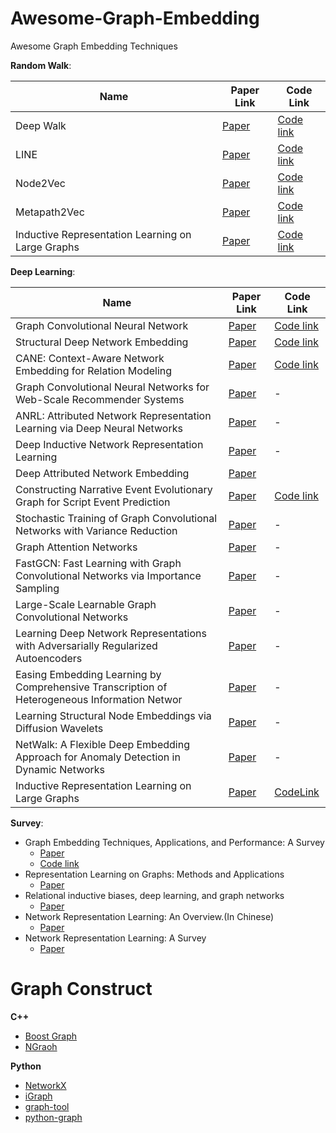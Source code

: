 # Awesome-Graph-Embedding
Awesome Graph Embedding Techniques

**Random Walk**:

| Name | Paper Link | Code Link | 
| ---  | ---- | ---- |
| Deep Walk | [Paper](http://cn.arxiv.org/pdf/1403.6652.pdf) | [Code link](https://github.com/phanein/deepwalk)|
| LINE |  [Paper](http://cn.arxiv.org/pdf/1503.03578.pdf) | [Code link](https://github.com/tangjianpku/LINE) |
| Node2Vec | [Paper](http://cn.arxiv.org/pdf/1607.00653.pdf) | [Code link](https://github.com/aditya-grover/node2vec) |
| Metapath2Vec | [Paper](https://ericdongyx.github.io/papers/KDD17-dong-chawla-swami-metapath2vec.pdf) | [Code link](https://ericdongyx.github.io/metapath2vec/m2v.html) | 
| Inductive Representation Learning on Large Graphs |  [Paper](https://ericdongyx.github.io/metapath2vec/m2v.html) | [Code link](https://github.com/williamleif/GraphSAGE) |
    

**Deep Learning**:

| Name | Paper Link | Code Link |
| ---- | ---- | ----- |
| Graph Convolutional Neural Network | [Paper](http://cn.arxiv.org/pdf/1609.02907.pdf) | [Code link](https://github.com/tkipf/gcn) |
| Structural Deep Network Embedding |  [Paper](http://www.kdd.org/kdd2016/papers/files/rfp0191-wangAemb.pdf) | [Code link](https://github.com/xiaohan2012/sdne-keras)|
|CANE: Context-Aware Network Embedding for Relation Modeling | [Paper](http://www.thunlp.org/~tcc/publications/acl2017_cane.pdf) | [Code link](https://github.com/thunlp/CANE) |
| Graph Convolutional Neural Networks for Web-Scale Recommender Systems| [Paper](http://cn.arxiv.org/pdf/1806.01973.pdf) | - |
| ANRL: Attributed Network Representation Learning via Deep Neural Networks| [Paper](https://www.ijcai.org/proceedings/2018/0438.pdf)|-|
| Deep Inductive Network Representation Learning | [Paper](http://ryanrossi.com/pubs/rossi-et-al-WWW18-BigNet.pdf) | - |
| Deep Attributed Network Embedding | [Paper](http://www.ijcai.org/proceedings/2018/0467.pdf)
| Constructing Narrative Event Evolutionary Graph for Script Event Prediction | [Paper](http://cn.arxiv.org/pdf/1805.05081.pdf) | [Code link](https://github.com/eecrazy/ConstructingNEEG_IJCAI_2018) |
| Stochastic Training of Graph Convolutional Networks with Variance Reduction | [Paper](http://cn.arxiv.org/pdf/1710.10568.pdf) |-|
| Graph Attention Networks| [Paper](http://cn.arxiv.org/pdf/1710.10903.pdf) | -| 
| FastGCN: Fast Learning with Graph Convolutional Networks via Importance Sampling | [Paper](http://cn.arxiv.org/pdf/1801.10247.pdf)|-|
|Large-Scale Learnable Graph Convolutional Networks| [Paper](http://www.kdd.org/kdd2018/accepted-papers/view/large-scale-learnable-graph-convolutional-networks)|-|
|Learning Deep Network Representations with Adversarially Regularized Autoencoders | [Paper](http://www.kdd.org/kdd2018/accepted-papers/view/learning-deep-network-representations-with-adversarially-regularized-autoen) | - |
| Easing Embedding Learning by Comprehensive Transcription of Heterogeneous Information Networ | [Paper](http://yushi2.web.engr.illinois.edu/kdd18.pdf) | - |
| Learning Structural Node Embeddings via Diffusion Wavelets | [Paper](http://cn.arxiv.org/pdf/1710.10321.pdf) | - |
| NetWalk: A Flexible Deep Embedding Approach for Anomaly Detection in Dynamic Networks |[Paper](http://www.kdd.org/kdd2018/accepted-papers/view/netwalk-a-flexible-deep-embedding-approach-for-anomaly-detection-in-dynamic) | - |
|Inductive Representation Learning on Large Graphs|[Paper](http://cn.arxiv.org/pdf/1706.02216.pdf)|[CodeLink](https://github.com/williamleif/GraphSAGE)|
    
**Survey**:
- Graph Embedding Techniques, Applications, and Performance: A Survey
    - [Paper](http://cn.arxiv.org/pdf/1705.02801.pdf)
    - [Code link](https://github.com/palash1992/GEM)
- Representation Learning on Graphs: Methods and Applications
    - [Paper](https://cs.stanford.edu/people/jure/pubs/graphrepresentation-ieee17.pdf)
- Relational inductive biases, deep learning, and graph networks
    - [Paper](http://cn.arxiv.org/pdf/1806.01261.pdf)
- Network Representation Learning: An Overview.(In Chinese)
    - [Paper](http://engine.scichina.com/publisher/scp/journal/SSI/47/8/10.1360/N112017-00145)
- Network Representation Learning: A Survey
    - [Paper](http://cn.arxiv.org/pdf/1801.05852.pdf)

    
 # Graph Construct
 
 **C++**
 - [Boost Graph](https://www.boost.org/doc/libs/1_58_0/libs/graph/doc/)
 - [NGraoh](https://math.nist.gov/~RPozo/ngraph/ngraph_index.html)
 
 **Python**
 - [NetworkX](https://networkx.github.io/documentation/networkx-1.10/tutorial/tutorial.html)
 - [iGraph](http://igraph.org/)
 - [graph-tool](https://graph-tool.skewed.de/)
 - [python-graph](https://github.com/Shoobx/python-graph)
